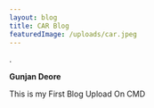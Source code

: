 ```yaml
---
layout: blog
title: CAR Blog
featuredImage: /uploads/car.jpeg
---
```



.



**Gunjan Deore**



This is my First Blog Upload On CMD